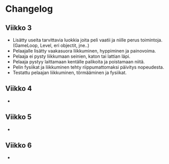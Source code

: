 # Changelog

## Viikko 3
- Lisätty useita tarvittavia luokkia joita peli vaatii ja niille perus toimintoja. (GameLoop, Level, eri objectit, jne..)
- Pelaajalle lisätty vaakasuora liikkuminen, hyppiminen ja painovoima.
- Pelaaja ei pysty liikkumaan seinien, katon tai lattian läpi.
- Pelaaja pystyy laittamaan kentälle palikoita ja poistamaan niitä.
- Pelin fysiikat ja liikkuminen tehty riippumattomaksi päivitys nopeudesta.
- Testattu pelaajan liikkuminen, törmääminen ja fysiikat.

## Viikko 4

-

## Viikko 5

-

## Viikko 6

-
